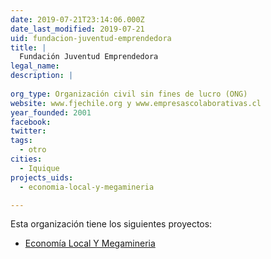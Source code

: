```yaml
---
date: 2019-07-21T23:14:06.000Z
date_last_modified: 2019-07-21
uid: fundacion-juventud-emprendedora
title: |
  Fundación Juventud Emprendedora
legal_name: 
description: |
  
org_type: Organización civil sin fines de lucro (ONG)
website: www.fjechile.org y www.empresascolaborativas.cl
year_founded: 2001
facebook: 
twitter: 
tags:
  - otro
cities: 
  - Iquique
projects_uids:
  - economia-local-y-megamineria

---
```


Esta organización tiene los siguientes proyectos:

- [Economía Local Y Megamineria](/proyectos/economia-local-y-megamineria)
